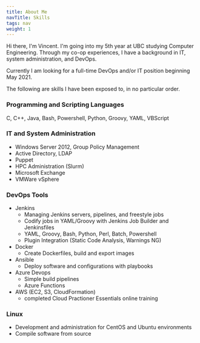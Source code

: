 ```yaml
---
title: About Me
navTitle: Skills
tags: nav
weight: 1
---
```


Hi there, I'm Vincent. I'm going into my 5th year at UBC studying Computer Engineering. Through my co-op experiences, I have a background in IT, system administration, and DevOps.

Currently I am looking for a full-time DevOps and/or IT position beginning May 2021.

The following are skills I have been exposed to, in no particular order.

### Programming and Scripting Languages
C, C++, Java, Bash, Powershell, Python, Groovy, YAML, VBScript

### IT and System Administration
- Windows Server 2012, Group Policy Management
- Active Directory, LDAP
- Puppet 
- HPC Administration (Slurm)
- Microsoft Exchange
- VMWare vSphere

### DevOps Tools
- Jenkins
    - Managing Jenkins servers, pipelines, and freestyle jobs
    - Codify jobs in YAML/Groovy with Jenkins Job Builder and Jenkinsfiles
    - YAML, Groovy, Bash, Python, Perl, Batch, Powershell
    - Plugin Integration (Static Code Analysis, Warnings NG)
- Docker
    - Create Dockerfiles, build and export images 
- Ansible
    - Deploy software and configurations with playbooks
- Azure Devops
    - Simple build pipelines
    - Azure Functions
- AWS (EC2, S3, CloudFormation)
    - completed Cloud Practioner Essentials online training

### Linux 
- Development and administration for CentOS and Ubuntu environments
- Compile software from source


